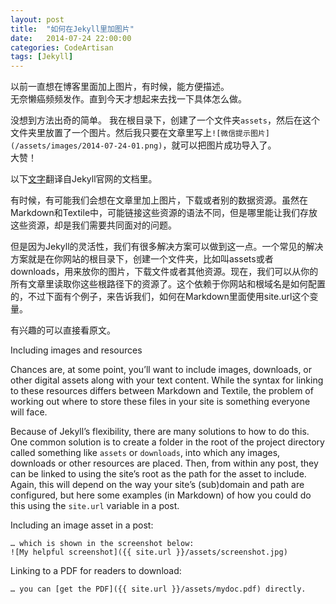 ```yaml
---
layout: post
title:  "如何在Jekyll里加图片"
date:   2014-07-24 22:00:00
categories: CodeArtisan
tags: [Jekyll]
---
```


以前一直想在博客里面加上图片，有时候，能方便描述。  
无奈懒癌频频发作。直到今天才想起来去找一下具体怎么做。

没想到方法出奇的简单。
我在根目录下，创建了一个文件夹`assets`，然后在这个文件夹里放置了一个图片。然后我只要在文章里写上`![微信提示图片](/assets/images/2014-07-24-01.png)`，就可以把图片成功导入了。  
大赞！

以下[文字](http://jekyllrb.com/docs/posts/)翻译自Jekyll官网的文档里。 

有时候，有可能我们会想在文章里加上图片，下载或者别的数据资源。虽然在Markdown和Textile中，可能链接这些资源的语法不同，但是哪里能让我们存放这些资源，却是我们需要共同面对的问题。
	
但是因为Jekyll的灵活性，我们有很多解决方案可以做到这一点。一个常见的解决方案就是在你网站的根目录下，创建一个文件夹，比如叫assets或者downloads，用来放你的图片，下载文件或者其他资源。现在，我们可以从你的所有文章里读取你这些根路径下的资源了。这个依赖于你网站和根域名是如何配置的，不过下面有个例子，来告诉我们，如何在Markdown里面使用site.url这个变量。
 
有兴趣的可以直接看原文。  

Including images and resources

Chances are, at some point, you’ll want to include images, downloads, or other digital assets along with your text content. While the syntax for linking to these resources differs between Markdown and Textile, the problem of working out where to store these files in your site is something everyone will face.

Because of Jekyll’s flexibility, there are many solutions to how to do this. One common solution is to create a folder in the root of the project directory called something like `assets` or `downloads`, into which any images, downloads or other resources are placed. Then, from within any post, they can be linked to using the site’s root as the path for the asset to include. Again, this will depend on the way your site’s (sub)domain and path are configured, but here some examples (in Markdown) of how you could do this using the `site.url` variable in a post.

Including an image asset in a post:
	
	… which is shown in the screenshot below:
	![My helpful screenshot]({{ site.url }}/assets/screenshot.jpg)  

Linking to a PDF for readers to download:
	
	… you can [get the PDF]({{ site.url }}/assets/mydoc.pdf) directly.
